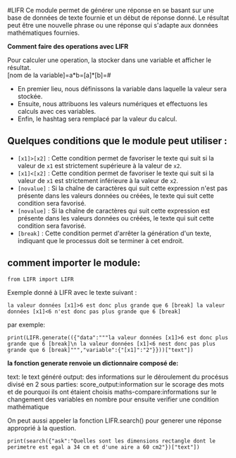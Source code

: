 #LIFR
Ce module permet de générer une réponse en se basant sur une base de données de texte fournie et un début de réponse donné. Le résultat peut être une nouvelle phrase ou une réponse qui s'adapte aux données mathématiques fournies.


<p><b>Comment faire des operations avec LIFR</b></p>
Pour calculer une operation, la stocker dans une variable et afficher le résultat.<br>
[nom de la variable]=a*b=[a]*[b]=#

- En premier lieu, nous définissons la variable dans laquelle la valeur sera stockée. 
- Ensuite, nous attribuons les valeurs numériques et effectuons les calculs avec ces variables. 
- Enfin, le hashtag sera remplacé par la valeur du calcul.

## Quelques conditions que le module peut utiliser :
- `[x1]>[x2]` : Cette condition permet de favoriser le texte qui suit si la valeur de `x1` est strictement supérieure à la valeur de `x2`.
- `[x1]<[x2]` : Cette condition permet de favoriser le texte qui suit si la valeur de `x1` est strictement inférieure à la valeur de `x2`.
- `[novalue]` : Si la chaîne de caractères qui suit cette expression n'est pas présente dans les valeurs données ou créées, le texte qui suit cette condition sera favorisé.
- `[novalue]` : Si la chaîne de caractères qui suit cette expression est présente dans les valeurs données ou créées, le texte qui suit cette condition sera favorisé.
- `[break]` : Cette condition permet d'arrêter la génération d'un texte, indiquant que le processus doit se terminer à cet endroit.

## comment importer le module:
`from LIFR import LIFR`



Exemple donné à LIFR avec le texte suivant :

```la valeur données [x1]>6 est donc plus grande que 6 [break] la valeur données [x1]<6 n'est donc pas plus grande que 6 [break]```

<p>par exemple:</p>

```print(LIFR.generate(({"data":"""la valeur données [x1]>6 est donc plus grande que 6 [break]\n la valeur données [x1]<6 nest donc pas plus grande que 6 [break]""","variable":{"[x1]":"2"}}))["text"])```

<p><b>la fonction generate renvoie un dictionnaire composé de:</b></p>
	text: le text généré 
	output: des informations sur le déroulement du procésus
			divisé en 2 sous parties:
				score_output:information sur le scorage des mots et de pourquoi ils ont étaient choisis
				maths-compare:informations sur le changement des variables en nombre pour ensuite verifier une condition mathématique



On peut aussi appeler la fonction LIFR.search() pour generer une réponse approprié à la question.

```print(search({"ask":"Quelles sont les dimensions rectangle dont le perimetre est egal a 34 cm et d'une aire a 60 cm2"})["text"])```
	
